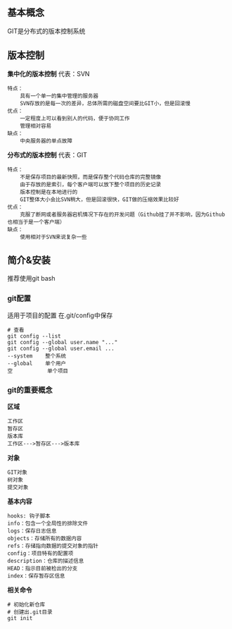 ## 基本概念
GIT是分布式的版本控制系统
## 版本控制
**集中化的版本控制**
代表：SVN

    特点：
        具有一个单一的集中管理的服务器
        SVN存放的是每一次的差异，总体所需的磁盘空间要比GIT小，但是回滚慢
    优点：
        一定程度上可以看到别人的代码，便于协同工作
        管理相对容易
    缺点：
        中央服务器的单点故障
**分布式的版本控制**
代表：GIT

    特点：
        不是保存项目的最新快照，而是保存整个代码仓库的完整镜像
        由于存放的是索引，每个客户端可以放下整个项目的历史记录
        版本控制是在本地进行的
        GIT整体大小会比SVN稍大，但是回滚很快，GIT做的压缩效果比较好
    优点：
        克服了断网或者服务器宕机情况下存在的开发问题（Github挂了并不影响，因为Github也相当于是一个客户端）
    缺点：
        使用相对于SVN来说复杂一些



## 简介&安装

推荐使用git bash

### git配置
适用于项目的配置 在.git/config中保存

```shell
# 查看
git config --list
git config --global user.name "..."
git config --global user.email ...
--system	整个系统
--global	单个用户
空			单个项目
```

### git的重要概念
**区域**

    工作区
    暂存区
    版本库
    工作区--->暂存区--->版本库
**对象**

    GIT对象
    树对象
    提交对象

**基本内容**

    hooks: 钩子脚本
    info：包含一个全局性的排除文件
    logs：保存日志信息
    objects：存储所有的数据内容
    refs：存储指向数据的提交对象的指针
    config：项目特有的配置项
    description：仓库的描述信息
    HEAD：指示目前被检出的分支
    index：保存暂存区信息

**相关命令**
```shell
# 初始化新仓库
# 创建出.git目录
git init
```

